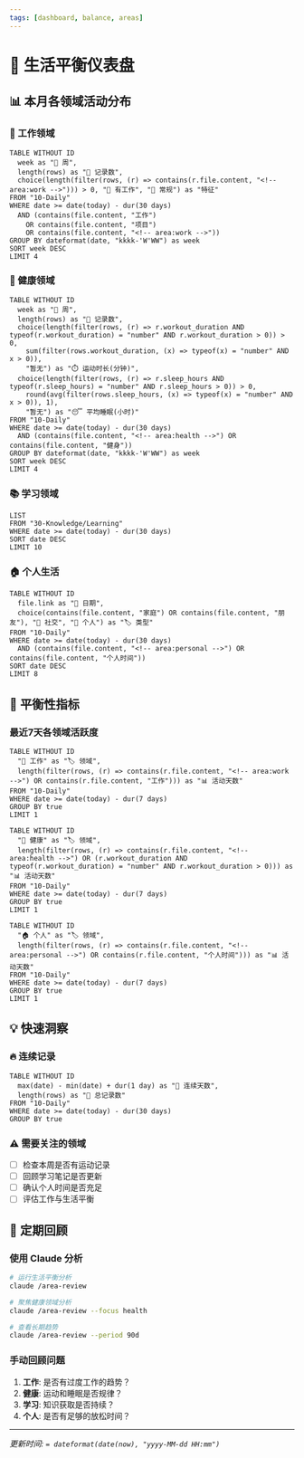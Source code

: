```yaml
---
tags: [dashboard, balance, areas]
---
```


# 🌟 生活平衡仪表盘

## 📊 本月各领域活动分布

### 💼 工作领域
```dataview
TABLE WITHOUT ID
  week as "📅 周",
  length(rows) as "📝 记录数",
  choice(length(filter(rows, (r) => contains(r.file.content, "<!-- area:work -->"))) > 0, "💼 有工作", "📝 常规") as "特征"
FROM "10-Daily"
WHERE date >= date(today) - dur(30 days)
  AND (contains(file.content, "工作") 
    OR contains(file.content, "项目")
    OR contains(file.content, "<!-- area:work -->"))
GROUP BY dateformat(date, "kkkk-'W'WW") as week
SORT week DESC
LIMIT 4
```

### 🏃 健康领域
```dataview
TABLE WITHOUT ID
  week as "📅 周",
  length(rows) as "📝 记录数",
  choice(length(filter(rows, (r) => r.workout_duration AND typeof(r.workout_duration) = "number" AND r.workout_duration > 0)) > 0, 
    sum(filter(rows.workout_duration, (x) => typeof(x) = "number" AND x > 0)), 
    "暂无") as "⏱️ 运动时长(分钟)",
  choice(length(filter(rows, (r) => r.sleep_hours AND typeof(r.sleep_hours) = "number" AND r.sleep_hours > 0)) > 0,
    round(avg(filter(rows.sleep_hours, (x) => typeof(x) = "number" AND x > 0)), 1),
    "暂无") as "😴 平均睡眠(小时)"
FROM "10-Daily"
WHERE date >= date(today) - dur(30 days)
  AND (contains(file.content, "<!-- area:health -->") OR contains(file.content, "健身"))
GROUP BY dateformat(date, "kkkk-'W'WW") as week
SORT week DESC
LIMIT 4
```

### 📚 学习领域
```dataview
LIST
FROM "30-Knowledge/Learning"
WHERE date >= date(today) - dur(30 days)
SORT date DESC
LIMIT 10
```

### 🏠 个人生活
```dataview
TABLE WITHOUT ID
  file.link as "📅 日期",
  choice(contains(file.content, "家庭") OR contains(file.content, "朋友"), "👥 社交", "🎯 个人") as "🏷️ 类型"
FROM "10-Daily"
WHERE date >= date(today) - dur(30 days)
  AND (contains(file.content, "<!-- area:personal -->") OR contains(file.content, "个人时间"))
SORT date DESC
LIMIT 8
```

## 🎯 平衡性指标

### 最近7天各领域活跃度
```dataview
TABLE WITHOUT ID
  "💼 工作" as "🏷️ 领域",
  length(filter(rows, (r) => contains(r.file.content, "<!-- area:work -->") OR contains(r.file.content, "工作"))) as "📊 活动天数"
FROM "10-Daily"
WHERE date >= date(today) - dur(7 days)
GROUP BY true
LIMIT 1
```

```dataview
TABLE WITHOUT ID
  "🏃 健康" as "🏷️ 领域", 
  length(filter(rows, (r) => contains(r.file.content, "<!-- area:health -->") OR (r.workout_duration AND typeof(r.workout_duration) = "number" AND r.workout_duration > 0))) as "📊 活动天数"
FROM "10-Daily"
WHERE date >= date(today) - dur(7 days)
GROUP BY true
LIMIT 1
```

```dataview
TABLE WITHOUT ID
  "🏠 个人" as "🏷️ 领域",
  length(filter(rows, (r) => contains(r.file.content, "<!-- area:personal -->") OR contains(r.file.content, "个人时间"))) as "📊 活动天数"
FROM "10-Daily"
WHERE date >= date(today) - dur(7 days)
GROUP BY true
LIMIT 1
```

## 💡 快速洞察

### 🔥 连续记录
```dataview
TABLE WITHOUT ID
  max(date) - min(date) + dur(1 day) as "📅 连续天数",
  length(rows) as "📝 总记录数"
FROM "10-Daily"
WHERE date >= date(today) - dur(30 days)
GROUP BY true
```

### ⚠️ 需要关注的领域
- [ ] 检查本周是否有运动记录
- [ ] 回顾学习笔记是否更新
- [ ] 确认个人时间是否充足
- [ ] 评估工作与生活平衡

## 🔄 定期回顾

### 使用 Claude 分析
```bash
# 运行生活平衡分析
claude /area-review

# 聚焦健康领域分析
claude /area-review --focus health

# 查看长期趋势
claude /area-review --period 90d
```

### 手动回顾问题
1. **工作**: 是否有过度工作的趋势？
2. **健康**: 运动和睡眠是否规律？
3. **学习**: 知识获取是否持续？
4. **个人**: 是否有足够的放松时间？

---
*更新时间: `= dateformat(date(now), "yyyy-MM-dd HH:mm")`*